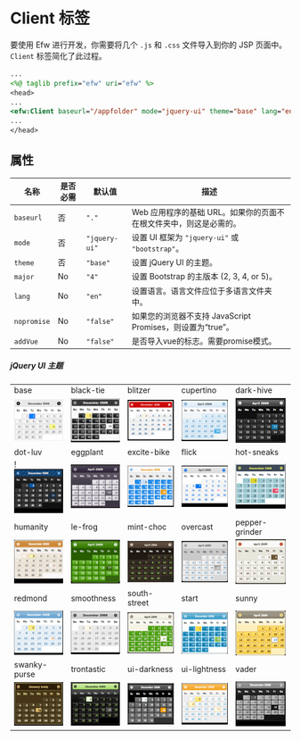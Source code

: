 # Client 标签

要使用 Efw 进行开发，你需要将几个 `.js` 和 `.css` 文件导入到你的 JSP 页面中。`Client` 标签简化了此过程。

```jsp
...
<%@ taglib prefix="efw" uri="efw" %>
<head>
...
<efw:Client baseurl="/appfolder" mode="jquery-ui" theme="base" lang="en" /> // efw:client 或 efw:CLIENT
...
</head>
```
## 属性

| 名称 | 是否必需 | 默认值 | 描述 |
|---|---|---|---|
| `baseurl` | 否 | `"."` | Web 应用程序的基础 URL。如果你的页面不在根文件夹中，则这是必需的。 |
| `mode` | 否 | `"jquery-ui"` | 设置 UI 框架为 `"jquery-ui"` 或 `"bootstrap"`。 |
| `theme` | 否 | `"base"` | 设置 jQuery UI 的主题。 |
| `major` | No | `"4"` | 设置 Bootstrap 的主版本 (2, 3, 4, or 5)。 |
| `lang` | No | `"en"` | 设置语言。语言文件应位于多语言文件夹中。 |
| `nopromise` | No | `"false"` |如果您的浏览器不支持 JavaScript Promises，则设置为“true”。|
| `addVue` | No | `"false"` |是否导入vue的标志。需要promise模式。|

##### jQuery UI 主题

| | | | | |
|---|---|---|---|---|
|base|black-tie|blitzer|cupertino|dark-hive|
|![Base Theme](../img/themes/base.png)|![Black Tie Theme](../img/themes/black-tie.png)|![Blitzer Theme](../img/themes/blitzer.png)|![Cupertino Theme](../img/themes/cupertino.png)|![Dark Hive Theme](../img/themes/dark-hive.png)|
|dot-luv|eggplant|excite-bike|flick|hot-sneaks|
!![Dot Luv Theme](../img/themes/dot-luv.png)|![Eggplant Theme](../img/themes/eggplant.png)|![Excite Bike Theme](../img/themes/excite-bike.png)|![Flick Theme](../img/themes/flick.png)|![Hot Sneaks Theme](../img/themes/hot-sneaks.png)|
|humanity|le-frog|mint-choc|overcast|pepper-grinder|
|![Humanity Theme](../img/themes/humanity.png)|![Le Frog Theme](../img/themes/le-frog.png)|![Mint Choc Theme](../img/themes/mint-choc.png)|![Overcast Theme](../img/themes/overcast.png)|![Pepper Grinder Theme](../img/themes/pepper-grinder.png)|
|redmond|smoothness|south-street|start|sunny|
|![Redmond Theme](../img/themes/redmond.png)|![Smoothness Theme](../img/themes/smoothness.png)|![South Street Theme](../img/themes/south-street.png)|![Start Theme](../img/themes/start.png)|![Sunny Theme](../img/themes/sunny.png)|
|swanky-purse|trontastic|ui-darkness|ui-lightness|vader|
|![Swanky Purse Theme](../img/themes/swanky-purse.png)|![Trontastic Theme](../img/themes/trontastic.png)|![UI Darkness Theme](../img/themes/ui-darkness.png)|![UI Lightness Theme](../img/themes/ui-lightness.png)|![Vader Theme](../img/themes/vader.png)|
